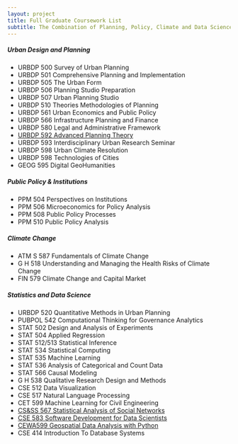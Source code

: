 ```yaml
---
layout: project
title: Full Graduate Coursework List
subtitle: The Combination of Planning, Policy, Climate and Data Science Course Resources at the University of Washington.
---
```


##### Urban Design and Planning

- URBDP 500 Survey of Urban Planning
- URBDP 501 Comprehensive Planning and Implementation
- URBDP 505 The Urban Form
- URBDP 506 Planning Studio Preparation
- URBDP 507 Urban Planning Studio
- URBDP 510 Theories Methodologies of Planning
- URBDP 561 Urban Economics and Public Policy
- URBDP 566 Infrastructure Planning and Finance
- URBDP 580 Legal and Administrative Framework
- [URBDP 592 Advanced Planning Theory](https://home.foreveroverhead.cloud/udp592_syllabus.pdf)
- URBDP 593 Interdisciplinary Urban Research Seminar
- URBDP 598 Urban Climate Resolution
- URBDP 598 Technologies of Cities
- GEOG 595 Digital GeoHumanities

##### Public Policy & Institutions

- PPM 504 Perspectives on Institutions
- PPM 506 Microeconomics for Policy Analysis
- PPM 508 Public Policy Processes
- PPM 510 Public Policy Analysis

##### Climate Change

- ATM S 587 Fundamentals of Climate Change
- G H 518 Understanding and Managing the Health Risks of Climate Change
- FIN 579 Climate Change and Capital Market

##### Statistics and Data Science

- URBDP 520 Quantitative Methods in Urban Planning
- PUBPOL 542 Computational Thinking for Governance Analytics
- STAT 502 Design and Analysis of Experiments
- STAT 504 Applied Regression
- STAT 512/513 Statistical Inference
- STAT 534 Statistical Computing
- STAT 535 Machine Learning
- STAT 536 Analysis of Categorical and Count Data
- STAT 566 Causal Modeling
- G H 538 Qualitative Research Design and Methods
- CSE 512 Data Visualization
- CSE 517 Natural Language Processing
- CET 599 Machine Learning for Civil Engineering
- [CS&SS 567 Statistical Analysis of Social Networks](https://thmccormick.github.io/teaching/)
- [CSE 583 Software Development for Data Scientists](http://uwseds.github.io/syllabus.html)
- [CEWA599 Geospatial Data Analysis with Python](https://github.com/UW-GDA/gda_course_2020)
- CSE 414 Introduction To Database Systems
